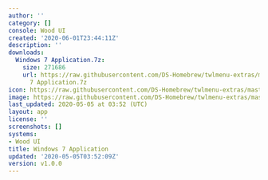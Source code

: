 ```yaml
---
author: ''
category: []
console: Wood UI
created: '2020-06-01T23:44:11Z'
description: ''
downloads:
  Windows 7 Application.7z:
    size: 271686
    url: https://raw.githubusercontent.com/DS-Homebrew/twlmenu-extras/master/_nds/TWiLightMenu/akmenu/themes/Windows
      7 Application.7z
icon: https://raw.githubusercontent.com/DS-Homebrew/twlmenu-extras/master/unistore/icons/ak.png
image: https://raw.githubusercontent.com/DS-Homebrew/twlmenu-extras/master/unistore/icons/ak.png
last_updated: 2020-05-05 at 03:52 (UTC)
layout: app
license: ''
screenshots: []
systems:
- Wood UI
title: Windows 7 Application
updated: '2020-05-05T03:52:09Z'
version: v1.0.0
---
```

